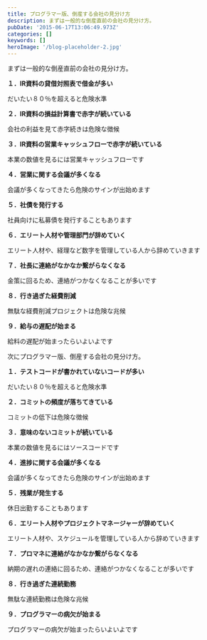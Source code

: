 ```yaml
---
title: プログラマー版、倒産する会社の見分け方
description: まずは一般的な倒産直前の会社の見分け方。
pubDate: '2015-06-17T13:06:49.973Z'
categories: []
keywords: []
heroImage: '/blog-placeholder-2.jpg'
---
```


まずは一般的な倒産直前の会社の見分け方。

**１．IR資料の貸借対照表で借金が多い**

だいたい８０％を超えると危険水準

**２．IR資料の損益計算書で赤字が続いている**

会社の利益を見て赤字続きは危険な徴候

**３．IR資料の営業キャッシュフローで赤字が続いている**

本業の数値を見るには営業キャッシュフローです

**４．営業に関する会議が多くなる**

会議が多くなってきたら危険のサインが出始めます

**５．社債を発行する**

社員向けに私募債を発行することもあります

**６．エリート人材や管理部門が辞めていく**

エリート人材や、経理など数字を管理している人から辞めていきます

**７．社長に連絡がなかなか繋がらなくなる**

金策に回るため、連絡がつかなくなることが多いです

**８．行き過ぎた経費削減**

無駄な経費削減プロジェクトは危険な兆候

**９．給与の遅配が始まる**

給料の遅配が始まったらいよいよです

次にプログラマー版、倒産する会社の見分け方。

**１．テストコードが書かれていないコードが多い**

だいたい８０％を超えると危険水準

**２．コミットの頻度が落ちてきている**

コミットの低下は危険な徴候

**３．意味のないコミットが続いている**

本業の数値を見るにはソースコードです

**４．進捗に関する会議が多くなる**

会議が多くなってきたら危険のサインが出始めます

**５．残業が発生する**

休日出勤することもあります

**６．エリート人材やプロジェクトマネージャーが辞めていく**

エリート人材や、スケジュールを管理している人から辞めていきます

**７．プロマネに連絡がなかなか繋がらなくなる**

納期の遅れの連絡に回るため、連絡がつかなくなることが多いです

**８．行き過ぎた連続勤務**

無駄な連続勤務は危険な兆候

**９．プログラマーの病欠が始まる**

プログラマーの病欠が始まったらいよいよです